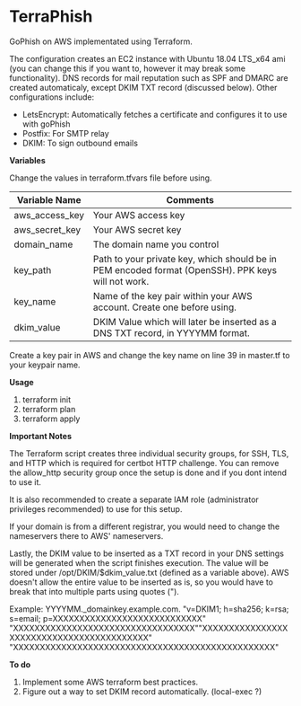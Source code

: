 # TerraPhish

GoPhish on AWS implementated using Terraform. 

The configuration creates an EC2 instance with Ubuntu 18.04 LTS_x64 ami (you can change this if you want to, however it may break some functionality). DNS records for mail reputation such as SPF and DMARC are created automaticaly, except DKIM TXT record (discussed below). Other configurations include:
* LetsEncrypt: Automatically fetches a certificate and configures it to use with goPhish
* Postfix: For SMTP relay
* DKIM: To sign outbound emails



**Variables**

Change the values in terraform.tfvars file before using. 

Variable Name | Comments
--------------| ----------------
aws_access_key| Your AWS access key
aws_secret_key| Your AWS secret key
domain_name | The domain name you control
key_path | Path to your private key, which should be in PEM encoded format (OpenSSH). PPK keys will not work.
key_name | Name of the key pair within your AWS account. Create one before using.
dkim_value | DKIM Value which will later be inserted as a DNS TXT record, in YYYYMM format. 

Create a key pair in AWS and change the key name on line 39 in master.tf to your keypair name. 

**Usage**

1. terraform init
1. terraform plan
1. terraform apply


**Important Notes**

The Terraform script creates three individual security groups, for SSH, TLS, and HTTP which is required for certbot HTTP challenge. You can remove the allow_http security group once the setup is done and if you dont intend to use it. 

It is also recommended to create a separate IAM role (administrator privileges recommended) to use for this setup. 

If your domain is from a different registrar, you would need to change the nameservers there to AWS' nameservers. 

Lastly, the DKIM value to be inserted as a TXT record in your DNS settings will be generated when the script finishes execution. The value will be stored under /opt/DKIM/$dkim_value.txt (defined as a variable above). AWS doesn't allow the entire value to be inserted as is, so you would have to break that into multiple parts using quotes ("). 

Example: YYYYMM._domainkey.example.com.         "v=DKIM1; h=sha256; k=rsa; s=email; p=XXXXXXXXXXXXXXXXXXXXXXXXXXXX" "XXXXXXXXXXXXXXXXXXXXXXXXXXXXXXXXXX""XXXXXXXXXXXXXXXXXXXXXXXXXXXXXXXXXXXXXXXXXX" "XXXXXXXXXXXXXXXXXXXXXXXXXXXXXXXXXXXXXXXXXXXXXXXXX"

**To do**

1. Implement some AWS terraform best practices. 
1. Figure out a way to set DKIM record automatically. (local-exec ?)
